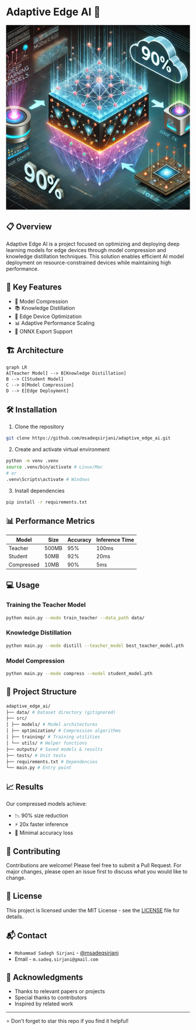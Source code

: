 # Adaptive Edge AI 🤖

![Edge AI Banner](https://github.com/msadeqsirjani/adaptive_edge_ai/blob/master/docs/images/banner.png)

## 📋 Overview

Adaptive Edge AI is a project focused on optimizing and deploying deep learning models for edge devices through model compression and knowledge distillation techniques. This solution enables efficient AI model deployment on resource-constrained devices while maintaining high performance.

## 🌟 Key Features

- 🔄 Model Compression
- 📚 Knowledge Distillation
- 📱 Edge Device Optimization
- 📊 Adaptive Performance Scaling
- 🚀 ONNX Export Support

## 🏗️ Architecture

```mermaid
graph LR
A[Teacher Model] --> B[Knowledge Distillation]
B --> C[Student Model]
C --> D[Model Compression]
D --> E[Edge Deployment]
```


## 🛠️ Installation

1. Clone the repository

```bash
git clone https://github.com/msadeqsirjani/adaptive_edge_ai.git
```

2. Create and activate virtual environment

```bash
python -m venv .venv
source .venv/bin/activate # Linux/Mac
# or
.venv\Scripts\activate # Windows
```

3. Install dependencies

```bash
pip install -r requirements.txt
```


## 📊 Performance Metrics

| Model | Size | Accuracy | Inference Time |
|-------|------|----------|----------------|
| Teacher | 500MB | 95% | 100ms |
| Student | 50MB | 92% | 20ms |
| Compressed | 10MB | 90% | 5ms |

## 💻 Usage

### Training the Teacher Model

```bash
python main.py --mode train_teacher --data_path data/
```

### Knowledge Distillation

```bash
python main.py --mode distill --teacher_model best_teacher_model.pth
```

### Model Compression

```bash
python main.py --mode compress --model student_model.pth
```


## 📁 Project Structure

```bash
adaptive_edge_ai/
├── data/ # Dataset directory (gitignored)
├── src/
│ ├── models/ # Model architectures
│ ├── optimization/ # Compression algorithms
│ ├── training/ # Training utilities
│ └── utils/ # Helper functions
├── outputs/ # Saved models & results
├── tests/ # Unit tests
├── requirements.txt # Dependencies
└── main.py # Entry point
```


## 📈 Results

Our compressed models achieve:
- 📉 90% size reduction
- ⚡ 20x faster inference
- 💪 Minimal accuracy loss

## 🤝 Contributing

Contributions are welcome! Please feel free to submit a Pull Request. For major changes, please open an issue first to discuss what you would like to change.

## 📄 License

This project is licensed under the MIT License - see the [LICENSE](LICENSE) file for details.

## 📬 Contact

- `Mohammad Sadegh Sirjani` - [@msadeqsirjani](https://twitter.com/msadeqsirjani)
- Email - `m.sadeq.sirjani@gmail.com`

## 🙏 Acknowledgments

- Thanks to relevant papers or projects
- Special thanks to contributors
- Inspired by related work

---
⭐ Don't forget to star this repo if you find it helpful!
